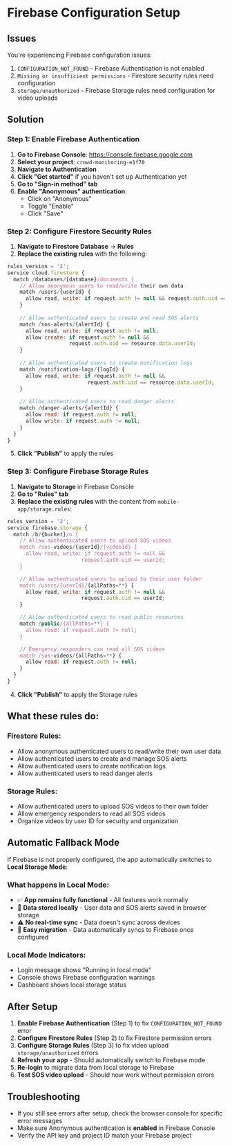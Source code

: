 # Firebase Configuration Setup

## Issues
You're experiencing Firebase configuration issues:
1. `CONFIGURATION_NOT_FOUND` - Firebase Authentication is not enabled
2. `Missing or insufficient permissions` - Firestore security rules need configuration
3. `storage/unauthorized` - Firebase Storage rules need configuration for video uploads

## Solution

### Step 1: Enable Firebase Authentication

1. **Go to Firebase Console**: https://console.firebase.google.com
2. **Select your project**: `crowd-monitoring-e1f70`
3. **Navigate to Authentication**
4. **Click "Get started"** if you haven't set up Authentication yet
5. **Go to "Sign-in method" tab**
6. **Enable "Anonymous" authentication**:
   - Click on "Anonymous"
   - Toggle "Enable"
   - Click "Save"

### Step 2: Configure Firestore Security Rules

1. **Navigate to Firestore Database** → **Rules**
2. **Replace the existing rules** with the following:

```javascript
rules_version = '2';
service cloud.firestore {
  match /databases/{database}/documents {
    // Allow anonymous users to read/write their own data
    match /users/{userId} {
      allow read, write: if request.auth != null && request.auth.uid == userId;
    }
    
    // Allow authenticated users to create and read SOS alerts
    match /sos-alerts/{alertId} {
      allow read, write: if request.auth != null;
      allow create: if request.auth != null && 
                    request.auth.uid == resource.data.userId;
    }
    
    // Allow authenticated users to create notification logs
    match /notification-logs/{logId} {
      allow read, write: if request.auth != null && 
                          request.auth.uid == resource.data.userId;
    }
    
    // Allow authenticated users to read danger alerts
    match /danger-alerts/{alertId} {
      allow read: if request.auth != null;
      allow write: if request.auth != null;
    }
  }
}
```

5. **Click "Publish"** to apply the rules

### Step 3: Configure Firebase Storage Rules

1. **Navigate to Storage** in Firebase Console
2. **Go to "Rules" tab**
3. **Replace the existing rules** with the content from `mobile-app/storage.rules`:

```javascript
rules_version = '2';
service firebase.storage {
  match /b/{bucket}/o {
    // Allow authenticated users to upload SOS videos
    match /sos-videos/{userId}/{videoId} {
      allow read, write: if request.auth != null &&
                        request.auth.uid == userId;
    }

    // Allow authenticated users to upload to their user folder
    match /users/{userId}/{allPaths=**} {
      allow read, write: if request.auth != null &&
                        request.auth.uid == userId;
    }

    // Allow authenticated users to read public resources
    match /public/{allPaths=**} {
      allow read: if request.auth != null;
    }

    // Emergency responders can read all SOS videos
    match /sos-videos/{allPaths=**} {
      allow read: if request.auth != null;
    }
  }
}
```

4. **Click "Publish"** to apply the Storage rules

## What these rules do:

### Firestore Rules:
- Allow anonymous authenticated users to read/write their own user data
- Allow authenticated users to create and manage SOS alerts
- Allow authenticated users to create notification logs
- Allow authenticated users to read danger alerts

### Storage Rules:
- Allow authenticated users to upload SOS videos to their own folder
- Allow emergency responders to read all SOS videos
- Organize videos by user ID for security and organization

## Automatic Fallback Mode
If Firebase is not properly configured, the app automatically switches to **Local Storage Mode**:

### What happens in Local Mode:
- ✅ **App remains fully functional** - All features work normally
- 💾 **Data stored locally** - User data and SOS alerts saved in browser storage
- ⚠️ **No real-time sync** - Data doesn't sync across devices
- 🔄 **Easy migration** - Data automatically syncs to Firebase once configured

### Local Mode Indicators:
- Login message shows "Running in local mode"
- Console shows Firebase configuration warnings
- Dashboard shows local storage status

## After Setup
1. **Enable Firebase Authentication** (Step 1) to fix `CONFIGURATION_NOT_FOUND` error
2. **Configure Firestore Rules** (Step 2) to fix Firestore permission errors
3. **Configure Storage Rules** (Step 3) to fix video upload `storage/unauthorized` errors
4. **Refresh your app** - Should automatically switch to Firebase mode
5. **Re-login** to migrate data from local storage to Firebase
6. **Test SOS video upload** - Should now work without permission errors

## Troubleshooting
- If you still see errors after setup, check the browser console for specific error messages
- Make sure Anonymous authentication is **enabled** in Firebase Console
- Verify the API key and project ID match your Firebase project
